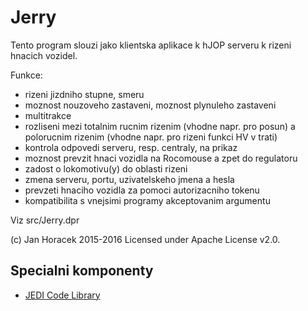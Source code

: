 # Jerry

Tento program slouzi jako klientska aplikace k hJOP serveru k rizeni hnacich
vozidel.

Funkce:
 - rizeni jizdniho stupne, smeru
 - moznost nouzoveho zastaveni, moznost plynuleho zastaveni
 - multitrakce
 - rozliseni mezi totalnim rucnim rizenim (vhodne napr. pro posun) a
   polorucnim rizenim (vhodne napr. pro rizeni funkci HV v trati)
 - kontrola odpovedi serveru, resp. centraly, na prikaz
 - moznost prevzit hnaci vozidla na Rocomouse a zpet do regulatoru
 - zadost o lokomotivu(y) do oblasti rizeni
 - zmena serveru, portu, uzivatelskeho jmena a hesla
 - prevzeti hnaciho vozidla za pomoci autorizacniho tokenu
 - kompatibilita s vnejsimi programy akceptovanim argumentu

Viz src/Jerry.dpr

(c) Jan Horacek 2015-2016
Licensed under Apache License v2.0.

## Specialni komponenty

- [JEDI Code Library](http://wiki.delphi-jedi.org/index.php?title=JEDI_Code_Library)